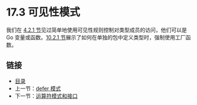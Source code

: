 # 17.3 可见性模式

我们在 [4.2.1 节](04.2.md)见过简单地使用可见性规则控制对类型成员的访问，他们可以是 Go 变量或函数。[10.2.1 节](10.2.md)展示了如何在单独的包中定义类型时，强制使用工厂函数。

## 链接

- [目录](directory.md)
- 上一节：[defer 模式](17.2.md)
- 下一节：[运算符模式和接口](17.4.md)

